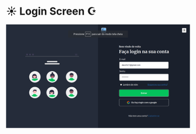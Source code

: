 # ☀ Login Screen ☪

![alt text](https://github.com/Gabriel4g/Login-screen/blob/main/Captura%20de%20tela%20de%202022-04-28%2015-57-51.png?raw=true)
